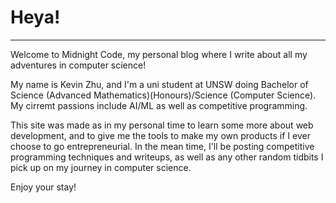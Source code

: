 # Heya!

---

Welcome to Midnight Code, my personal blog where I write about all my adventures in computer science!

My name is Kevin Zhu, and I'm a uni student at UNSW doing Bachelor of Science (Advanced Mathematics)(Honours)/Science (Computer Science). My cirremt passions include AI/ML as well as competitive programming.

This site was made as in my personal time to learn some more about web development, and to give me the tools to make my own products if I ever choose to go entrepreneurial. In the mean time, I'll be posting competitive programming techniques and writeups, as well as any other random tidbits I pick up on my journey in computer science.

Enjoy your stay!
